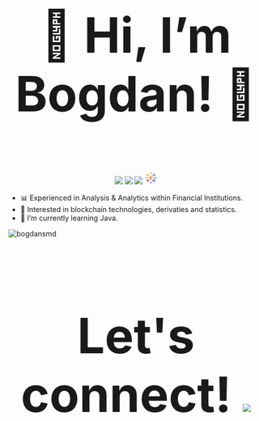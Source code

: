 <h3 align='center' style="font-size:10vw">👋 Hi, I’m Bogdan! 🥔</h3>
<p align='center'>
  <img height=25 src="https://cdn.jsdelivr.net/gh/devicons/devicon/icons/python/python-original.svg"/><img height=25/>
  <img height=25 src="https://cdn.jsdelivr.net/gh/devicons/devicon/icons/r/r-original.svg"/><img height=25/>
  <img height=25 src="https://cdn.jsdelivr.net/gh/devicons/devicon/icons/postgresql/postgresql-original.svg"/><img height=25/>
  <img src="t_icon_96.svg" width="25" height="25">
</p>

<!---
### &nbsp; &nbsp; &nbsp; &nbsp; &nbsp; :snake: :panda_face: :bar_chart:
### Experienced in Analysis & Analytics, within Financial Institutions.

  <img height=25 src="https://user-images.githubusercontent.com/18670428/67620073-ca558e00-f7fa-11e9-9ea2-ed3a80c59210.png"/><img height=25/>
--->
- :bar_chart: Experienced in Analysis & Analytics within Financial Institutions.
- :telescope: Interested in blockchain technologies, derivaties and statistics.
- 🌱 I’m currently learning Java.

<p align="left">
  <img src="https://komarev.com/ghpvc/?username=bogdansmd&label=Profile%20views&color=0e75b6&style=flat" alt="bogdansmd" />
</p>
<h3 align='center' style="font-size:10vw">
  Let's connect!
  <a href="https://www.linkedin.com/in/bogdan-smedescu-450a75185/">
  <img height="20" src="https://cdn2.iconfinder.com/data/icons/social-icon-3/512/social_style_3_in-306.png"/>
</h3>
